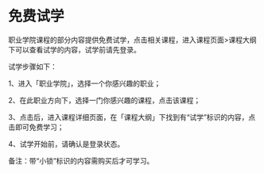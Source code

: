 # 免费试学

职业学院课程的部分内容提供免费试学，点击相关课程，进入课程页面>课程大纲下可以查看试学的内容，试学前请先登录。

试学步骤如下：

1、进入「职业学院」，选择一个你感兴趣的职业；


2、在此职业方向下，选择一门你感兴趣的课程，点击该课程；

3、点击后，进入课程详细页面，在「课程大纲」下找到有“试学”标识的内容，点击即可免费学习；

4、试学开始前，请确认是登录状态。


备注：带“小锁”标识的内容需购买后才可学习。
